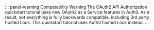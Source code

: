 ::: panel-warning Compatability Warning
The OAuth2 API Authorization quickstart tutorial uses new OAuth2 as a Service features in Auth0. As a result, not everything is fully backwards compatible, including 3rd party hosted Lock. This quickstart tutorial uses Auth0 hosted Lock instead.
:::
